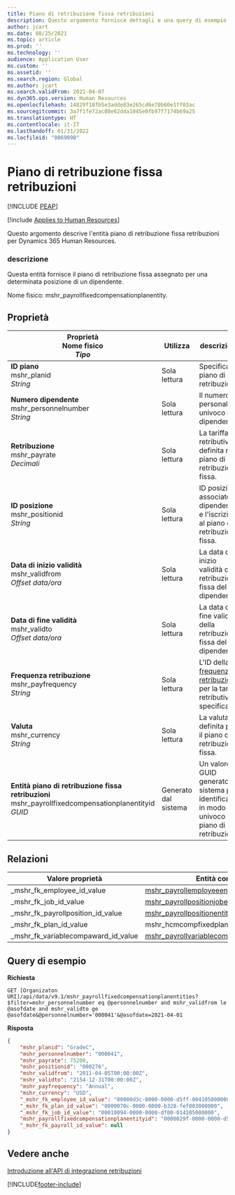 ```yaml
---
title: Piano di retribuzione fissa retribuzioni
description: Questo argomento fornisce dettagli e una query di esempio per l'entità Piano di retribuzione fissa retribuzioni in Dynamics 365 Human Resources.
author: jcart
ms.date: 08/25/2021
ms.topic: article
ms.prod: ''
ms.technology: ''
audience: Application User
ms.custom: ''
ms.assetid: ''
ms.search.region: Global
ms.author: jcart
ms.search.validFrom: 2021-04-07
ms.dyn365.ops.version: Human Resources
ms.openlocfilehash: 14829f18fb5e3adde83e265cd6e70b60e1ff03ac
ms.sourcegitcommit: 3a7f1fe72ac08e62dda1045e0fb97f7174b69a25
ms.translationtype: HT
ms.contentlocale: it-IT
ms.lasthandoff: 01/31/2022
ms.locfileid: "8069098"
---
```

# <a name="payroll-fixed-compensation-plan"></a>Piano di retribuzione fissa retribuzioni


[!INCLUDE [PEAP](../includes/peap-1.md)]

[!include [Applies to Human Resources](../includes/applies-to-hr.md)]

Questo argomento descrive l'entità piano di retribuzione fissa retribuzioni per Dynamics 365 Human Resources.

### <a name="description"></a>descrizione

Questa entità fornisce il piano di retribuzione fissa assegnato per una determinata posizione di un dipendente.

Nome fisico: mshr_payrollfixedcompensationplanentity.

## <a name="properties"></a>Proprietà

| Proprietà</br>**Nome fisico**</br>**_Tipo_** | Utilizza | descrizione |
| --- | --- | --- |
| **ID piano**</br>mshr_planid</br>*String* | Sola lettura | Specifica il piano di retribuzione.  |
| **Numero dipendente**</br>mshr_personnelnumber</br>*String* | Sola lettura | Il numero personale univoco del dipendente. |
| **Retribuzione**</br>mshr_payrate</br>*Decimali* | Sola lettura | La tariffa retributiva definita nel piano di retribuzione fissa. |
| **ID posizione**</br>mshr_positionid</br>*String* | Sola lettura | ID posizione associato al dipendente e l'iscrizione al piano di retribuzione fissa. |
| **Data di inizio validità**</br>mshr_validfrom</br>*Offset data/ora* |  Sola lettura | La data di inizio validità della retribuzione fissa del dipendente.  |
| **Data di fine validità**</br>mshr_validto</br>*Offset data/ora* | Sola lettura | La data di fine validità della retribuzione fissa del dipendente. |
| **Frequenza retribuzione**</br>mshr_payfrequency</br>*String* | Sola lettura | L'ID della [frequenza di retribuzione](hr-admin-integration-payroll-api-compensation-pay-frequency.md) per la tariffa retributiva specificata. |
| **Valuta**</br>mshr_currency</br>*String* | Sola lettura | La valuta definita per il piano di retribuzione fissa. |
| **Entità piano di retribuzione fissa retribuzioni**</br>mshr_payrollfixedcompensationplanentityid</br>*GUID* | Generato dal sistema | Un valore GUID generato dal sistema per identificare in modo univoco il piano di retribuzione. |

## <a name="relations"></a>Relazioni

|Valore proprietà | Entità correlata | Proprietà di navigazione | Tipo di raccolta |
| --- | --- | --- | --- |
| _mshr_fk_employee_id_value | [mshr_payrollemployeeentity](hr-admin-integration-payroll-api-payroll-employee.md) | mshr_FK_Employee_id | mshr_FK_PayrollEmployeeEntity_FixedCompPlan |
| _mshr_fk_job_id_value | [mshr_payrollpositionjobentity](hr-admin-integration-payroll-api-payroll-position-job.md) | mshr_FK_Job_id | mshr_FK_PayrollPositionJobEntity_FixedCompPlan |
| _mshr_fk_payrollposition_id_value | [mshr_payrollpositionentity](hr-admin-integration-payroll-api-payroll-position.md) | mshr_FK_PayrollPosition_id | mshr_FK_PayrollPositionEntity_FixedCompPlan |
| _mshr_fk_plan_id_value | mshr_hcmcompfixedplantableentity | mshr_FK_Plan_id | - |
| _mshr_fk_variablecompaward_id_value | [mshr_payrollvariablecompensationawardentity](hr-admin-integration-payroll-api-payroll-variable-compensation-plan.md) | mshr_FK_VariableCompAward_id | mshr_FK_PayrollVariableCompensationAwardEntity_FixedComp |

## <a name="example-query"></a>Query di esempio

**Richiesta**

```http
GET [Organizaton URI]/api/data/v9.1/mshr_payrollfixedcompensationplanentities?$filter=mshr_personnelnumber eq @personnelnumber and mshr_validfrom le @asofdate and mshr_validto ge @asofdate&@personnelnumber='000041'&@asofdate=2021-04-01
```

**Risposta**

```json
{
    "mshr_planid": "GradeC",
    "mshr_personnelnumber": "000041",
    "mshr_payrate": 75200,
    "mshr_positionid": "000276",
    "mshr_validfrom": "2011-04-05T00:00:00Z",
    "mshr_validto": "2154-12-31T00:00:00Z",
    "mshr_payfrequency": "Annual",
    "mshr_currency": "USD",
    "_mshr_fk_employee_id_value": "00000d3c-0000-0000-d5ff-004105000000",
    "_mshr_fk_plan_id_value": "0000070c-0000-0000-b328-fef003000000",
    "_mshr_fk_job_id_value": "00010094-0000-0000-df00-014105000000",
    "mshr_payrollfixedcompensationplanentityid": "0000029f-0000-0000-d5ff-004105000000",
    "_mshr_fk_payroll_id_value": null
}
```

## <a name="see-also"></a>Vedere anche

[Introduzione all'API di integrazione retribuzioni](hr-admin-integration-payroll-api-introduction.md)

[!INCLUDE[footer-include](../includes/footer-banner.md)]
